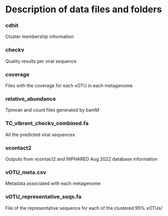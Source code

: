 # Description of data files and folders 

### cdhit
Cluster membership information

### checkv
Quality results per viral sequence

### coverage
Files with the coverage for each vOTU in each metagenome

### relative_abundance
Tpmean and count files generated by bamM

### TC_vibrant_checkv_combined.fa
All the predicted viral sequences

### vcontact2
Outputs from vcontact2 and INPHARED Aug 2022 database information

### vOTU_meta.csv
Metadata associated with each metagenome

### vOTU_representative_seqs.fa
File of the representative sequence for each of the clustered 95% vOTUs/ 
